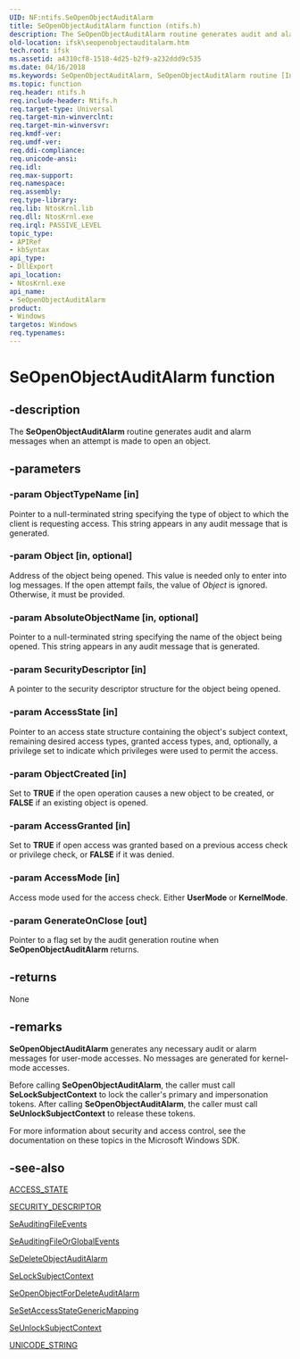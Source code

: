 ```yaml
---
UID: NF:ntifs.SeOpenObjectAuditAlarm
title: SeOpenObjectAuditAlarm function (ntifs.h)
description: The SeOpenObjectAuditAlarm routine generates audit and alarm messages when an attempt is made to open an object.
old-location: ifsk\seopenobjectauditalarm.htm
tech.root: ifsk
ms.assetid: a4310cf8-1518-4d25-b2f9-a232ddd9c535
ms.date: 04/16/2018
ms.keywords: SeOpenObjectAuditAlarm, SeOpenObjectAuditAlarm routine [Installable File System Drivers], ifsk.seopenobjectauditalarm, ntifs/SeOpenObjectAuditAlarm, seref_87dbea09-cd36-40c2-8241-16c8180f1945.xml
ms.topic: function
req.header: ntifs.h
req.include-header: Ntifs.h
req.target-type: Universal
req.target-min-winverclnt: 
req.target-min-winversvr: 
req.kmdf-ver: 
req.umdf-ver: 
req.ddi-compliance: 
req.unicode-ansi: 
req.idl: 
req.max-support: 
req.namespace: 
req.assembly: 
req.type-library: 
req.lib: NtosKrnl.lib
req.dll: NtosKrnl.exe
req.irql: PASSIVE_LEVEL
topic_type:
- APIRef
- kbSyntax
api_type:
- DllExport
api_location:
- NtosKrnl.exe
api_name:
- SeOpenObjectAuditAlarm
product:
- Windows
targetos: Windows
req.typenames: 
---
```


# SeOpenObjectAuditAlarm function


## -description


The <b>SeOpenObjectAuditAlarm</b> routine generates audit and alarm messages when an attempt is made to open an object.


## -parameters




### -param ObjectTypeName [in]

Pointer to a null-terminated string specifying the type of object to which the client is requesting access. This string appears in any audit message that is generated.


### -param Object [in, optional]

Address of the object being opened. This value is needed only to enter into log messages. If the open attempt fails, the value of <i>Object</i> is ignored. Otherwise, it must be provided.


### -param AbsoluteObjectName [in, optional]

Pointer to a null-terminated string specifying the name of the object being opened. This string appears in any audit message that is generated.


### -param SecurityDescriptor [in]

A pointer to the security descriptor structure for the object being opened.


### -param AccessState [in]

Pointer to an access state structure containing the object's subject context, remaining desired access types, granted access types, and, optionally, a privilege set to indicate which privileges were used to permit the access.


### -param ObjectCreated [in]

Set to <b>TRUE</b> if the open operation causes a new object to be created, or <b>FALSE</b> if an existing object is opened.


### -param AccessGranted [in]

Set to <b>TRUE</b> if open access was granted based on a previous access check or privilege check, or <b>FALSE</b> if it was denied.


### -param AccessMode [in]

Access mode used for the access check. Either <b>UserMode</b> or <b>KernelMode</b>.


### -param GenerateOnClose [out]

Pointer to a flag set by the audit generation routine when <b>SeOpenObjectAuditAlarm</b> returns.  


## -returns



None




## -remarks



<b>SeOpenObjectAuditAlarm</b> generates any necessary audit or alarm messages for user-mode accesses. No messages are generated for kernel-mode accesses.

Before calling <b>SeOpenObjectAuditAlarm</b>, the caller must call <b>SeLockSubjectContext</b> to lock the caller's primary and impersonation tokens. After calling <b>SeOpenObjectAuditAlarm</b>, the caller must call <b>SeUnlockSubjectContext</b> to release these tokens.

For more information about security and access control, see the documentation on these topics in the Microsoft Windows SDK.




## -see-also




<a href="https://msdn.microsoft.com/library/windows/hardware/ff538840">ACCESS_STATE</a>



<a href="https://msdn.microsoft.com/library/windows/hardware/ff563689">SECURITY_DESCRIPTOR</a>



<a href="https://msdn.microsoft.com/library/windows/hardware/ff554770">SeAuditingFileEvents</a>



<a href="https://msdn.microsoft.com/library/windows/hardware/ff554778">SeAuditingFileOrGlobalEvents</a>



<a href="https://msdn.microsoft.com/library/windows/hardware/ff556651">SeDeleteObjectAuditAlarm</a>



<a href="https://msdn.microsoft.com/library/windows/hardware/ff556675">SeLockSubjectContext</a>



<a href="https://msdn.microsoft.com/library/windows/hardware/ff556685">SeOpenObjectForDeleteAuditAlarm</a>



<a href="https://msdn.microsoft.com/library/windows/hardware/ff556707">SeSetAccessStateGenericMapping</a>



<a href="https://msdn.microsoft.com/library/windows/hardware/ff556736">SeUnlockSubjectContext</a>



<a href="https://docs.microsoft.com/windows/desktop/api/ntdef/ns-ntdef-_unicode_string">UNICODE_STRING</a>
 

 


